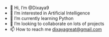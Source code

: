 - 👋 Hi, I’m @Dixaya9
- 👀 I’m interested in Artificial Intelligence
- 🌱 I’m currently learning Python
- 💞️ I’m looking to collaborate on lots of projects
- 📫 How to reach me dixayagreat@gmail.com
  

<!---
Dixaya9/Dixaya9 is a ✨ special ✨ repository because its `README.md` (this file) appears on your GitHub profile.
You can click the Preview link to take a look at your changes.
--->
